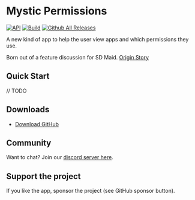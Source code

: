 # Mystic Permissions
[![API](https://img.shields.io/badge/API-21%2B-brightgreen.svg?style=flat)](https://android-arsenal.com/api?level=19)
[![Build](https://github.com/d4rken/mystic-permissions/actions/workflows/pr-checks.yml/badge.svg)](https://github.com/d4rken-org/mystic-permissions/actions/workflows/pr-checks.yml)
[![Github All Releases](https://img.shields.io/github/downloads/d4rken-org/mystic-permissions/total.svg)]()

A new kind of app to help the user view apps and which permissions they use.

Born out of a feature discussion for SD Maid. [Origin Story](https://github.com/d4rken-org/mystic-permissions/issues/1)


## Quick Start

// TODO

## Downloads

* [Download GitHub](https://github.com/d4rken-org/mystic-permissions/releases)

## Community
Want to chat? Join our [discord server here](https://discord.gg/7gGWxfM5yv).

## Support the project
If you like the app, sponsor the project (see GitHub sponsor button).
